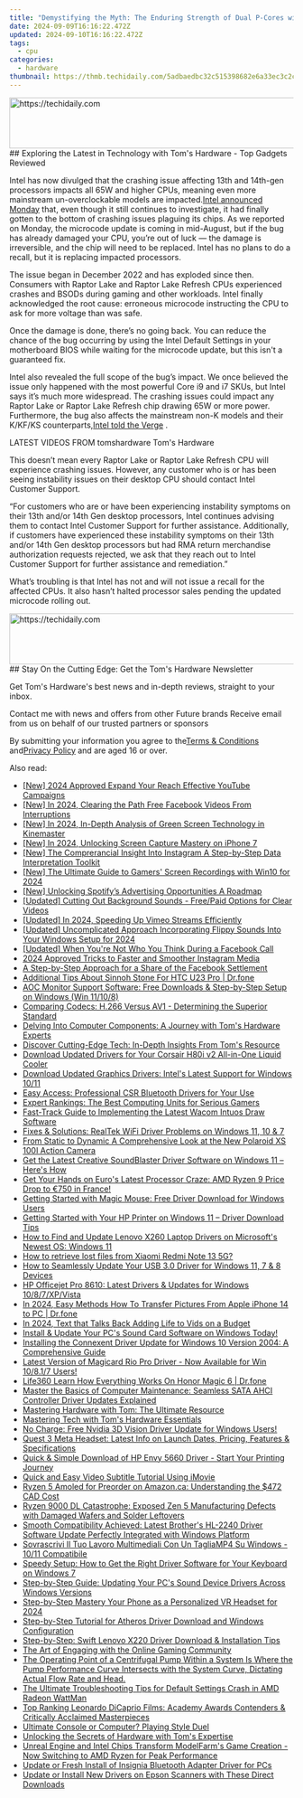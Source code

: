 ```yaml
---
title: "Demystifying the Myth: The Enduring Strength of Dual P-Cores with Intel's Latest Benchmark Achievements"
date: 2024-09-09T16:16:22.472Z
updated: 2024-09-10T16:16:22.472Z
tags:
  - cpu
categories:
  - hardware
thumbnail: https://thmb.techidaily.com/5adbaedbc32c515398682e6a33ec3c2c1afff467021d3f18604d423ee17ce346.jpg
---
```


<!-- affiliate ads begin -->
<a href="https://ursime.pxf.io/c/5597632/2136536/16384" target="_top" id="2136536">
  <img src="//a.impactradius-go.com/display-ad/16384-2136536" border="0" alt="https://techidaily.com" width="728" height="90"/>
</a>
<img height="0" width="0" src="https://ursime.pxf.io/i/5597632/2136536/16384" style="position:absolute;visibility:hidden;" border="0" />
<!-- affiliate ads end -->
## Exploring the Latest in Technology with Tom's Hardware - Top Gadgets Reviewed

Intel has now divulged that the crashing issue affecting 13th and 14th-gen processors impacts all 65W and higher CPUs, meaning even more mainstream un-overclockable models are impacted.[Intel announced Monday](https://www.tomshardware.com/pc-components/cpus/intel-finally-announces-a-solution-for-cpu-crashing-errors-claims-elevated-voltages-are-the-root-cause-fix-coming-by-mid-august) that, even though it still continues to investigate, it had finally gotten to the bottom of crashing issues plaguing its chips. As we reported on Monday, the microcode update is coming in mid-August, but if the bug has already damaged your CPU, you’re out of luck — the damage is irreversible, and the chip will need to be replaced. Intel has no plans to do a recall, but it is replacing impacted processors.

 The issue began in December 2022 and has exploded since then. Consumers with Raptor Lake and Raptor Lake Refresh CPUs experienced crashes and BSODs during gaming and other workloads. Intel finally acknowledged the root cause: erroneous microcode instructing the CPU to ask for more voltage than was safe.

 Once the damage is done, there’s no going back. You can reduce the chance of the bug occurring by using the Intel Default Settings in your motherboard BIOS while waiting for the microcode update, but this isn't a guaranteed fix.

 Intel also revealed the full scope of the bug’s impact. We once believed the issue only happened with the most powerful Core i9 and i7 SKUs, but Intel says it’s much more widespread. The crashing issues could impact any Raptor Lake or Raptor Lake Refresh chip drawing 65W or more power. Furthermore, the bug also affects the mainstream non-K models and their K/KF/KS counterparts,[Intel told the Verge](https://www.theverge.com/2024/7/26/24206529/intel-13th-14th-gen-crashing-instability-cpu-voltage-q-a) .

 LATEST VIDEOS FROM tomshardware Tom's Hardware

 This doesn’t mean every Raptor Lake or Raptor Lake Refresh CPU will experience crashing issues. However, any customer who is or has been seeing instability issues on their desktop CPU should contact Intel Customer Support.

 “For customers who are or have been experiencing instability symptoms on their 13th and/or 14th Gen desktop processors, Intel continues advising them to contact Intel Customer Support for further assistance. Additionally, if customers have experienced these instability symptoms on their 13th and/or 14th Gen desktop processors but had RMA return merchandise authorization requests rejected, we ask that they reach out to Intel Customer Support for further assistance and remediation.”

 What’s troubling is that Intel has not and will not issue a recall for the affected CPUs. It also hasn’t halted processor sales pending the updated microcode rolling out.

<!-- affiliate ads begin -->
<a href="https://ephamedtechinc.pxf.io/c/5597632/2139322/26400" target="_top" id="2139322">
  <img src="//a.impactradius-go.com/display-ad/26400-2139322" border="0" alt="https://techidaily.com" width="728" height="90"/>
</a>
<img height="0" width="0" src="https://ephamedtechinc.pxf.io/i/5597632/2139322/26400" style="position:absolute;visibility:hidden;" border="0" />
<!-- affiliate ads end -->
## Stay On the Cutting Edge: Get the Tom's Hardware Newsletter

 Get Tom's Hardware's best news and in-depth reviews, straight to your inbox.

 Contact me with news and offers from other Future brands  Receive email from us on behalf of our trusted partners or sponsors

 By submitting your information you agree to the[Terms & Conditions](https://futureplc.com/terms-conditions/) and[Privacy Policy](https://futureplc.com/privacy-policy/) and are aged 16 or over.


<ins class="adsbygoogle"
     style="display:block"
     data-ad-format="autorelaxed"
     data-ad-client="ca-pub-7571918770474297"
     data-ad-slot="1223367746"></ins>



<ins class="adsbygoogle"
     style="display:block"
     data-ad-client="ca-pub-7571918770474297"
     data-ad-slot="8358498916"
     data-ad-format="auto"
     data-full-width-responsive="true"></ins>

<span class="atpl-alsoreadstyle">Also read:</span>
<div><ul>
<li><a href="https://facebook-video-footage.techidaily.com/new-2024-approved-expand-your-reach-effective-youtube-campaigns/"><u>[New] 2024 Approved  Expand Your Reach  Effective YouTube Campaigns</u></a></li>
<li><a href="https://facebook-videos.techidaily.com/new-in-2024-clearing-the-path-free-facebook-videos-from-interruptions/"><u>[New] In 2024, Clearing the Path  Free Facebook Videos From Interruptions</u></a></li>
<li><a href="https://vp-tips.techidaily.com/new-in-2024-in-depth-analysis-of-green-screen-technology-in-kinemaster/"><u>[New] In 2024, In-Depth Analysis of Green Screen Technology in Kinemaster</u></a></li>
<li><a href="https://on-screen-recording.techidaily.com/new-in-2024-unlocking-screen-capture-mastery-on-iphone-7/"><u>[New] In 2024, Unlocking Screen Capture Mastery on iPhone 7</u></a></li>
<li><a href="https://instagram-video-files.techidaily.com/new-the-comprerancial-insight-into-instagram-a-step-by-step-data-interpretation-toolkit/"><u>[New] The Comprerancial Insight Into Instagram  A Step-by-Step Data Interpretation Toolkit</u></a></li>
<li><a href="https://screen-capture.techidaily.com/new-the-ultimate-guide-to-gamers-screen-recordings-with-win10-for-2024/"><u>[New] The Ultimate Guide to Gamers' Screen Recordings with Win10 for 2024</u></a></li>
<li><a href="https://some-guidance.techidaily.com/new-unlocking-spotifys-advertising-opportunities-a-roadmap/"><u>[New] Unlocking Spotify’s Advertising Opportunities  A Roadmap</u></a></li>
<li><a href="https://screen-activity-recording.techidaily.com/updated-cutting-out-background-sounds-freepaid-options-for-clear-videos/"><u>[Updated] Cutting Out Background Sounds - Free/Paid Options for Clear Videos</u></a></li>
<li><a href="https://vimeo-videos.techidaily.com/updated-in-2024-speeding-up-vimeo-streams-efficiently/"><u>[Updated] In 2024, Speeding Up Vimeo Streams Efficiently</u></a></li>
<li><a href="https://fox-friendly.techidaily.com/updated-uncomplicated-approach-incorporating-flippy-sounds-into-your-windows-setup-for-2024/"><u>[Updated] Uncomplicated Approach  Incorporating Flippy Sounds Into Your Windows Setup for 2024</u></a></li>
<li><a href="https://facebook-video-content.techidaily.com/updated-when-youre-not-who-you-think-during-a-facebook-call/"><u>[Updated] When You're Not Who You Think During a Facebook Call</u></a></li>
<li><a href="https://instagram-clips.techidaily.com/2024-approved-tricks-to-faster-and-smoother-instagram-media/"><u>2024 Approved  Tricks to Faster and Smoother Instagram Media</u></a></li>
<li><a href="https://facebook.techidaily.com/a-step-by-step-approach-for-a-share-of-the-facebook-settlement/"><u>A Step-by-Step Approach for a Share of the Facebook Settlement</u></a></li>
<li><a href="https://android-pokemon-go.techidaily.com/additional-tips-about-sinnoh-stone-for-htc-u23-pro-drfone-by-drfone-virtual-android/"><u>Additional Tips About Sinnoh Stone For HTC U23 Pro | Dr.fone</u></a></li>
<li><a href="https://hardware-help.techidaily.com/aoc-monitor-support-software-free-downloads-and-step-by-step-setup-on-windows-win-11108/"><u>AOC Monitor Support Software: Free Downloads & Step-by-Step Setup on Windows (Win 11/10/8)</u></a></li>
<li><a href="https://discover-amazing.techidaily.com/comparing-codecs-h266-versus-av1-determining-the-superior-standard/"><u>Comparing Codecs: H.266 Versus AV1 - Determining the Superior Standard</u></a></li>
<li><a href="https://hardware-help.techidaily.com/delving-into-computer-components-a-journey-with-toms-hardware-experts/"><u>Delving Into Computer Components: A Journey with Tom's Hardware Experts</u></a></li>
<li><a href="https://hardware-help.techidaily.com/discover-cutting-edge-tech-in-depth-insights-from-toms-resource/"><u>Discover Cutting-Edge Tech: In-Depth Insights From Tom's Resource</u></a></li>
<li><a href="https://hardware-help.techidaily.com/download-updated-drivers-for-your-corsair-h80i-v2-all-in-one-liquid-cooler/"><u>Download Updated Drivers for Your Corsair H80i v2 All-in-One Liquid Cooler</u></a></li>
<li><a href="https://hardware-help.techidaily.com/download-updated-graphics-drivers-intels-latest-support-for-windows-1011/"><u>Download Updated Graphics Drivers: Intel's Latest Support for Windows 10/11</u></a></li>
<li><a href="https://hardware-help.techidaily.com/easy-access-professional-csr-bluetooth-drivers-for-your-use/"><u>Easy Access: Professional CSR Bluetooth Drivers for Your Use</u></a></li>
<li><a href="https://hardware-help.techidaily.com/expert-rankings-the-best-computing-units-for-serious-gamers/"><u>Expert Rankings: The Best Computing Units for Serious Gamers</u></a></li>
<li><a href="https://hardware-help.techidaily.com/fast-track-guide-to-implementing-the-latest-wacom-intuos-draw-software/"><u>Fast-Track Guide to Implementing the Latest Wacom Intuos Draw Software</u></a></li>
<li><a href="https://hardware-help.techidaily.com/fixes-and-solutions-realtek-wifi-driver-problems-on-windows-11-10-and-7/"><u>Fixes & Solutions: RealTek WiFi Driver Problems on Windows 11, 10 & 7</u></a></li>
<li><a href="https://extra-information.techidaily.com/from-static-to-dynamic-a-comprehensive-look-at-the-new-polaroid-xs-100i-action-camera/"><u>From Static to Dynamic  A Comprehensive Look at the New Polaroid XS 100I Action Camera</u></a></li>
<li><a href="https://hardware-help.techidaily.com/get-the-latest-creative-soundblaster-driver-software-on-windows-11-heres-how/"><u>Get the Latest Creative SoundBlaster Driver Software on Windows 11 – Here's How</u></a></li>
<li><a href="https://hardware-help.techidaily.com/get-your-hands-on-euros-latest-processor-craze-amd-ryzen-9-price-drop-to-750-in-france/"><u>Get Your Hands on Euro's Latest Processor Craze: AMD Ryzen 9 Price Drop to €750 in France!</u></a></li>
<li><a href="https://hardware-help.techidaily.com/getting-started-with-magic-mouse-free-driver-download-for-windows-users/"><u>Getting Started with Magic Mouse: Free Driver Download for Windows Users</u></a></li>
<li><a href="https://hardware-help.techidaily.com/getting-started-with-your-hp-printer-on-windows-11-driver-download-tips/"><u>Getting Started with Your HP Printer on Windows 11 – Driver Download Tips</u></a></li>
<li><a href="https://hardware-help.techidaily.com/how-to-find-and-update-lenovo-x260-laptop-drivers-on-microsofts-newest-os-windows-11/"><u>How to Find and Update Lenovo X260 Laptop Drivers on Microsoft's Newest OS: Windows 11</u></a></li>
<li><a href="https://blog-min.techidaily.com/how-to-retrieve-lost-files-from-xiaomi-redmi-note-13-5g-by-fonelab-android-recover-data/"><u>How to retrieve lost files from Xiaomi Redmi Note 13 5G?</u></a></li>
<li><a href="https://hardware-help.techidaily.com/how-to-seamlessly-update-your-usb-30-driver-for-windows-11-7-and-8-devices/"><u>How to Seamlessly Update Your USB 3.0 Driver for Windows 11, 7 & 8 Devices</u></a></li>
<li><a href="https://hardware-help.techidaily.com/hp-officejet-pro-8610-latest-drivers-and-updates-for-windows-1087xpvista/"><u>HP Officejet Pro 8610: Latest Drivers & Updates for Windows 10/8/7/XP/Vista</u></a></li>
<li><a href="https://iphone-transfer.techidaily.com/in-2024-easy-methods-how-to-transfer-pictures-from-apple-iphone-14-to-pc-drfone-by-drfone-transfer-from-ios/"><u>In 2024, Easy Methods How To Transfer Pictures From Apple iPhone 14 to PC | Dr.fone</u></a></li>
<li><a href="https://some-skills.techidaily.com/in-2024-text-that-talks-back-adding-life-to-vids-on-a-budget/"><u>In 2024, Text that Talks Back  Adding Life to Vids on a Budget</u></a></li>
<li><a href="https://hardware-help.techidaily.com/install-and-update-your-pcs-sound-card-software-on-windows-today/"><u>Install & Update Your PC's Sound Card Software on Windows Today!</u></a></li>
<li><a href="https://hardware-help.techidaily.com/installing-the-connexent-driver-update-for-windows-10-version-2004-a-comprehensive-guide/"><u>Installing the Connexent Driver Update for Windows 10 Version 2004: A Comprehensive Guide</u></a></li>
<li><a href="https://hardware-help.techidaily.com/latest-version-of-magicard-rio-pro-driver-now-available-for-win-10817-users/"><u>Latest Version of Magicard Rio Pro Driver - Now Available for Win 10/8.1/7 Users!</u></a></li>
<li><a href="https://fake-location.techidaily.com/life360-learn-how-everything-works-on-honor-magic-6-drfone-by-drfone-virtual-android/"><u>Life360 Learn How Everything Works On Honor Magic 6 | Dr.fone</u></a></li>
<li><a href="https://hardware-help.techidaily.com/master-the-basics-of-computer-maintenance-seamless-sata-ahci-controller-driver-updates-explained/"><u>Master the Basics of Computer Maintenance: Seamless SATA AHCI Controller Driver Updates Explained</u></a></li>
<li><a href="https://hardware-help.techidaily.com/mastering-hardware-with-tom-the-ultimate-resource/"><u>Mastering Hardware with Tom: The Ultimate Resource</u></a></li>
<li><a href="https://hardware-help.techidaily.com/mastering-tech-with-toms-hardware-essentials/"><u>Mastering Tech with Tom's Hardware Essentials</u></a></li>
<li><a href="https://hardware-help.techidaily.com/no-charge-free-nvidia-3d-vision-driver-update-for-windows-users/"><u>No Charge: Free Nvidia 3D Vision Driver Update for Windows Users!</u></a></li>
<li><a href="https://technical-tips.techidaily.com/quest-3-meta-headset-latest-info-on-launch-dates-pricing-features-and-specifications/"><u>Quest 3 Meta Headset: Latest Info on Launch Dates, Pricing, Features & Specifications</u></a></li>
<li><a href="https://hardware-help.techidaily.com/1722974276219-quick-and-simple-download-of-hp-envy-5660-driver-start-your-printing-journey/"><u>Quick & Simple Download of HP Envy 5660 Driver - Start Your Printing Journey</u></a></li>
<li><a href="https://discover-helper.techidaily.com/quick-and-easy-video-subtitle-tutorial-using-imovie/"><u>Quick and Easy Video Subtitle Tutorial Using iMovie</u></a></li>
<li><a href="https://hardware-help.techidaily.com/ryzen-5-amoled-for-preorder-on-amazonca-understanding-the-472-cad-cost/"><u>Ryzen 5 Amoled for Preorder on Amazon.ca: Understanding the $472 CAD Cost</u></a></li>
<li><a href="https://hardware-help.techidaily.com/ryzen-9000-dl-catastrophe-exposed-zen-5-manufacturing-defects-with-damaged-wafers-and-solder-leftovers/"><u>Ryzen 9000 DL Catastrophe: Exposed Zen 5 Manufacturing Defects with Damaged Wafers and Solder Leftovers</u></a></li>
<li><a href="https://hardware-help.techidaily.com/smooth-compatibility-achieved-latest-brothers-hl-2240-driver-software-update-perfectly-integrated-with-windows-platform/"><u>Smooth Compatibility Achieved: Latest Brother's HL-2240 Driver Software Update Perfectly Integrated with Windows Platform</u></a></li>
<li><a href="https://some-knowledge.techidaily.com/sovrascrivi-il-tuo-lavoro-multimediali-con-un-tagliamp4-su-windows-1011-compatibile/"><u>Sovrascrivi Il Tuo Lavoro Multimediali Con Un TagliaMP4 Su Windows - 10/11 Compatibile</u></a></li>
<li><a href="https://hardware-help.techidaily.com/speedy-setup-how-to-get-the-right-driver-software-for-your-keyboard-on-windows-7/"><u>Speedy Setup: How to Get the Right Driver Software for Your Keyboard on Windows 7</u></a></li>
<li><a href="https://hardware-help.techidaily.com/step-by-step-guide-updating-your-pcs-sound-device-drivers-across-windows-versions/"><u>Step-by-Step Guide: Updating Your PC's Sound Device Drivers Across Windows Versions</u></a></li>
<li><a href="https://fox-hovers.techidaily.com/step-by-step-mastery-your-phone-as-a-personalized-vr-headset-for-2024/"><u>Step-by-Step Mastery  Your Phone as a Personalized VR Headset for 2024</u></a></li>
<li><a href="https://hardware-help.techidaily.com/step-by-step-tutorial-for-atheros-driver-download-and-windows-configuration/"><u>Step-by-Step Tutorial for Atheros Driver Download and Windows Configuration</u></a></li>
<li><a href="https://hardware-help.techidaily.com/step-by-step-swift-lenovo-x220-driver-download-and-installation-tips/"><u>Step-by-Step: Swift Lenovo X220 Driver Download & Installation Tips</u></a></li>
<li><a href="https://youtube-videos.techidaily.com/the-art-of-engaging-with-the-online-gaming-community/"><u>The Art of Engaging with the Online Gaming Community</u></a></li>
<li><a href="https://hardware-help.techidaily.com/the-operating-point-of-a-centrifugal-pump-within-a-system-is-where-the-pump-performance-curve-intersects-with-the-system-curve-dictating-actual-flow-rate-an242/"><u>The Operating Point of a Centrifugal Pump Within a System Is Where the Pump Performance Curve Intersects with the System Curve, Dictating Actual Flow Rate and Head.</u></a></li>
<li><a href="https://driver-error.techidaily.com/the-ultimate-troubleshooting-tips-for-default-settings-crash-in-amd-radeon-wattman/"><u>The Ultimate Troubleshooting Tips for Default Settings Crash in AMD Radeon WattMan</u></a></li>
<li><a href="https://some-knowledge.techidaily.com/top-ranking-leonardo-dicaprio-films-academy-awards-contenders-and-critically-acclaimed-masterpieces/"><u>Top Ranking Leonardo DiCaprio Films: Academy Awards Contenders & Critically Acclaimed Masterpieces</u></a></li>
<li><a href="https://games-able.techidaily.com/ultimate-console-or-computer-playing-style-duel/"><u>Ultimate Console or Computer? Playing Style Duel</u></a></li>
<li><a href="https://hardware-help.techidaily.com/unlocking-the-secrets-of-hardware-with-toms-expertise/"><u>Unlocking the Secrets of Hardware with Tom's Expertise</u></a></li>
<li><a href="https://hardware-help.techidaily.com/unreal-engine-and-intel-chips-transform-modelfarms-game-creation-now-switching-to-amd-ryzen-for-peak-performance/"><u>Unreal Engine and Intel Chips Transform ModelFarm's Game Creation - Now Switching to AMD Ryzen for Peak Performance</u></a></li>
<li><a href="https://hardware-help.techidaily.com/update-or-fresh-install-of-insignia-bluetooth-adapter-driver-for-pcs/"><u>Update or Fresh Install of Insignia Bluetooth Adapter Driver for PCs</u></a></li>
<li><a href="https://hardware-help.techidaily.com/update-or-install-new-drivers-on-epson-scanners-with-these-direct-downloads/"><u>Update or Install New Drivers on Epson Scanners with These Direct Downloads</u></a></li>
</ul></div>
